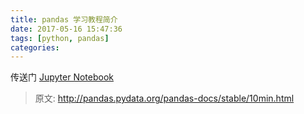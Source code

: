 ```yaml
---
title: pandas 学习教程简介
date: 2017-05-16 15:47:36
tags: [python, pandas]
categories:
---
```


传送门 [Jupyter Notebook](http://nbviewer.jupyter.org/github/Sai628/jupyter-notebook/blob/master/Python/000_pandas-tutorial.ipynb)

> 原文: http://pandas.pydata.org/pandas-docs/stable/10min.html
